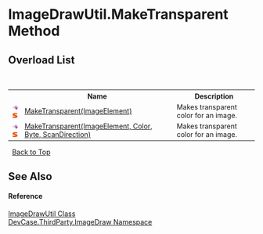 # ImageDrawUtil.MakeTransparent Method 
 


## Overload List
&nbsp;<table><tr><th></th><th>Name</th><th>Description</th></tr><tr><td>![Public method](media/pubmethod.gif "Public method")![Static member](media/static.gif "Static member")</td><td><a href="M_DevCase_ThirdParty_ImageDraw_ImageDrawUtil_MakeTransparent">MakeTransparent(ImageElement)</a></td><td>
Makes transparent color for an image.</td></tr><tr><td>![Public method](media/pubmethod.gif "Public method")![Static member](media/static.gif "Static member")</td><td><a href="M_DevCase_ThirdParty_ImageDraw_ImageDrawUtil_MakeTransparent_1">MakeTransparent(ImageElement, Color, Byte, ScanDirection)</a></td><td>
Makes transparent color for an image.</td></tr></table>&nbsp;
<a href="#imagedrawutil.maketransparent-method">Back to Top</a>

## See Also


#### Reference
<a href="T_DevCase_ThirdParty_ImageDraw_ImageDrawUtil">ImageDrawUtil Class</a><br /><a href="N_DevCase_ThirdParty_ImageDraw">DevCase.ThirdParty.ImageDraw Namespace</a><br />